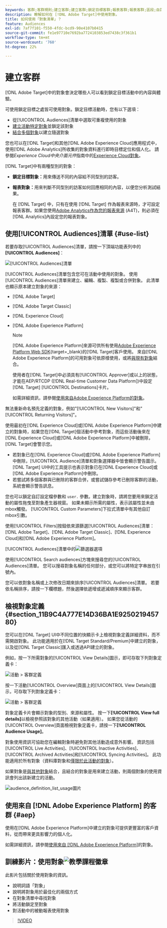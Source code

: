 ```yaml
---
keywords: 客群;客群規則;建立客群;建立客群;鎖定目標客群;報表客群;報表客群;區段;自訂設定檔參數;客群定義;客群清單
description: 瞭解如何在 [!DNL Adobe Target]中使用對象。
title: 如何使用「對象清單」？
feature: Audiences
exl-id: 7af7f101-f550-4fdc-bcd9-90e4107b0415
source-git-commit: fe1e97710e7692ba7724103853ed7438c3f361b1
workflow-type: tm+mt
source-wordcount: '760'
ht-degree: 22%

---
```


# 建立客群

[!DNL Adobe Target]中的對象會決定哪些人可以看到鎖定目標活動中的內容與體驗。

可使用鎖定目標之處皆可使用對象。鎖定目標活動時，您有以下選項：

* 從[!UICONTROL Audiences]清單中選取可重複使用的對象
* [建立活動特定對象](/help/main/c-target/creating-activity-only-audience.md)並鎖定該對象
* [結合多個對象](/help/main/c-target/combining-multiple-audiences.md#concept_A7386F1EA4394BD2AB72399C225981E5)以建立隨選對象

您也可以在[!DNL Target]和其他[!DNL Adobe Experience Cloud]應用程式中，使用[!DNL Adobe Analytics]所收集的對象資料進行即時目標定位和個人化。 請參閱&#x200B;*Experience Cloud中央介面元件*&#x200B;指南中的[Experience Cloud對象](https://experienceleague.adobe.com/docs/core-services/interface/audiences/audience-library.html??lang=zh-Hant)。

[!DNL Target]中有兩種型別的對象：

* **鎖定目標對象：**&#x200B;用來傳送不同的內容給不同型別的訪客。
* **報表對象：**&#x200B;用來判斷不同型別的訪客如何回應相同的內容，以便您分析測試結果。

  在 [!DNL Target] 中，只有在使用 [!DNL Target] 作為報表來源時，才可設定報表客群。如果您使用[Adobe Analytics作為您的報表來源](/help/main/c-integrating-target-with-mac/a4t/a4t.md) (A4T)，則必須在[!DNL Analytics]內設定您的報表對象。

## 使用[!UICONTROL Audiences]清單 {#use-list}

若要存取[!UICONTROL Audiences]清單，請按一下頂端功能表列中的&#x200B;**[!UICONTROL Audiences]**：

![[!UICONTROL Audiences]清單](assets/audiences_list.png)

[!UICONTROL Audiences]清單包含您可在活動中使用的對象。 使用[!UICONTROL Audiences]清單來建立、編輯、複製、複製或合併對象。 此清單也顯示原本建立對象的來源：

* [!DNL Adobe Target]
* [!DNL Adobe Target Classic]
* [!DNL Experience Cloud]
* [!DNL Adobe Experience Platform]

  >[!NOTE]
  >
  >[!DNL Adobe Experience Platform]來源可供所有使用[Adobe Experience Platform Web SDK](https://experienceleague.adobe.com/docs/target-dev/developer/client-side/aep-web-sdk.html){target=_blank}的[!DNL Target]客戶使用。 來自[!DNL Adobe Experience Platform]的可用對象可依原樣使用，或將[與現有對象](/help/main/c-target/combining-multiple-audiences.md)結合。
  >
  >使用者在[!DNL Target]中必須具有[!UICONTROL Approver]或以上的狀態，才能在AEP/RTCDP ([!DNL Real-time Customer Data Platform])中設定[!DNL Target] [!UICONTROL Destinations]卡片。
  >
  >如需詳細資訊，請參閱[使用來自Adobe Experience Platform的對象](#aep)。

無法重新命名預先定義的對象，例如&quot;[!UICONTROL New Visitors]&quot;和&quot;[!UICONTROL Returning Visitors]&quot;。

使用最初在[!DNL Experience Cloud]或[!DNL Adobe Experience Platform]中建立的對象時，如果您在[!DNL Target]個活動中參考對象，而這些活動後來在[!DNL Experience Cloud]或[!DNL Adobe Experience Platform]中被刪除，[!DNL Target]會警示您。

* 若對象已在[!DNL Experience Cloud]或[!DNL Adobe Experience Platform]中刪除，[!UICONTROL Audience]清單和對象選擇器中皆會顯示警告圖示。 [!DNL Target] UI中的工具提示也表示對象已在[!DNL Experience Cloud]或[!DNL Adobe Experience Platform]中刪除。
* 若嘗試將多個客群與已刪除的客群合併，或嘗試儲存參考已刪除客群的活動，系統會顯示警告訊息。

您也可以鎖定自訂設定檔參數和 `user.` 參數。建立對象時，請將您要用來鎖定活動的屬性拖曳至對象產生器視窗。 如果未顯示所需的屬性，表示該屬性並未由mbox觸發。 [!UICONTROL Custom Parameters]下拉式清單中有其他自訂mbox引數。

使用[!UICONTROL Filters]按鈕依來源篩選[!UICONTROL Audiences]清單： [!DNL Adobe Target]、[!DNL Adobe Target Classic]、[!DNL Experience Cloud]和[!DNL Adobe Experience Platform]。

[!UICONTROL Audiences]清單中的![篩選器選項](assets/filters.png)

使用[!UICONTROL Search audiences]方塊來搜尋您的[!UICONTROL Audiences]清單。 您可以搜尋對象名稱的任何部分，或您可以將特定字串放在引號內。

您可以依對象名稱或上次修改日期來排序[!UICONTROL Audiences]清單。 若要依名稱排序，請按一下欄標題，然後選擇依遞增或遞減順序來顯示客群。

## 檢視對象定義 {#section_11B9C4A777E14D36BA1E925021945780}

您可以在[!DNL Target] UI中不同位置的快顯示卡上檢視對象定義詳細資料，而不需開啟對象。 此功能適用於在[!DNL Target Standard/Premium]中建立的對象，以及從[!DNL Target Classic]匯入或透過API建立的對象。

例如，按一下所需對象的[!UICONTROL View Details]圖示，即可存取下列對象定義卡：

![活動 > 客群定義](assets/audience_definition_list.png)

按一下活動[!UICONTROL Overview]頁面上的[!UICONTROL View Details]圖示，可存取下列對象定義卡：

![活動 > 客群定義](assets/view-details-activity-overview.png)

對象定義卡片會顯示對象的型別、來源和屬性。 按一下&#x200B;**[!UICONTROL View full details]**&#x200B;以檢視參照該對象的其他活動（如果適用）。 如果您從活動的[!UICONTROL Overview]頁面檢視對象定義卡，請按一下&#x200B;**[!UICONTROL Audience Usage]**。

對象使用資訊可協助您在編輯對象時避免對其他活動造成意外影響。 資訊包括[!UICONTROL Live Activities]、[!UICONTROL Inactive Activities]、[!UICONTROL Archived Activities]和[!UICONTROL Syncing Activities]。 此功能適用於所有對象（資料庫對象和[僅限於此活動的對象](/help/main/c-target/creating-activity-only-audience.md#concept_A6BADCF530ED4AE1852E677FEBE68483)）。

如果對象是[與其他對象](/help/main/c-target/combining-multiple-audiences.md)結合，且結合的對象是用來建立活動，則兩個對象的使用資訊會列出該新建立的活動。

![audience_definition_list_usage圖片](assets/audience_definition_list_usage.png)

<!--The following audience definition card is for an audience imported from the Adobe Experience Cloud. In this instance, the audience was imported from Adobe Audience Manager (AAM).

![Usage tab on Audience Definition card](assets/audience_definition_mc.png)

The following details are available for these imported audience types:

| Audience Type | Details |
|--- |--- |
|Mobile audience|Marketing Name, Vendor, and Model.<br>The `matches | does not match` operator displays instead of `equals | does not equal`<br>![Imported Mobile Audience](/help/main/c-target/c-audiences/assets/imported_mobile_audience.png).|
|Visitor-behavior audience|**user.categoryAffinity:** `categoryAffinity` with `FAVORITE` parameter.<br>![Imported Category Affinity](/help/main/c-target/c-audiences/assets/imported_category_affinity.png)<br>**Monitoring:** Monitoring service equals true.<br>**No Monitoring Service:** Monitoring service equals false.<br>![Imported Monitoring](/help/main/c-target/c-audiences/assets/imported_monitoring.png)|
|Audiences using the NOT operator|**Single Rule:** Target displays the audience in the format `[All Visitor AND [NOT [rule]`. Single NOT rule displays with AND with `AllVisitor` audience.<br>![Imported Not Audience](/help/main/c-target/c-audiences/assets/imported_not_audience.png)|

Keep the following points in mind as you work with imported audiences:

* Expression target audiences are no longer supported in Target Standard/Premium. 
* Target Standard/Premium does not support some deprecated audiences or has improved operators for ease of use. Because of this, the definition of an imported audience, although working as per definition, does not mean that same is now available for creation in the Standard/Premium interface. For example, Social Audiences are visible with their rules but Target Standard/Premium does not allow social audiences to be created.-->

## 使用來自 [!DNL Adobe Experience Platform] 的客群 {#aep}

使用在[!DNL Adobe Experience Platform]中建立的對象可提供更豐富的客戶資料，從而帶來更具影響力的個人化。

如需詳細資訊，請參閱[使用來自 [!DNL Adobe Experience Platform]](/help/main/c-integrating-target-with-mac/integrating-with-rtcdp.md#aep)的對象。

## 訓練影片：使用對象![教學課程徽章](/help/main/assets/tutorial.png)

此影片包括關於使用對象的資訊。

* 說明詞語「對象」
* 說明將對象用於最佳化的兩個方式
* 在對象清單中尋找對象
* 將活動鎖定至對象
* 對活動中的被動報表使用對象

>[!VIDEO](https://video.tv.adobe.com/v/17398)
